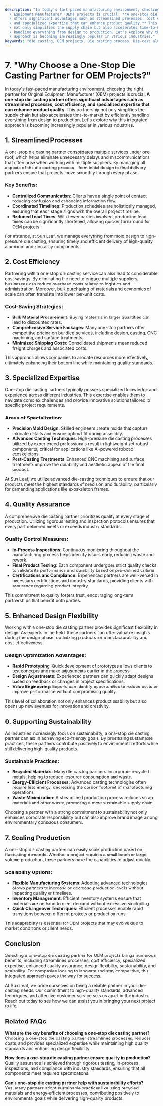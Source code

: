 ```yaml
---
description: "In today's fast-paced manufacturing environment, choosing the right partner for Original\
  \ Equipment Manufacturer (OEM) projects is crucial. **A one-stop die casting partner\
  \ offers significant advantages such as streamlined processes, cost efficiency,\
  \ and specialized expertise that can enhance product quality.** This partnership\
  \ not only simplifies the supply chain but also accelerates time-to-market by efficiently\
  \ handling everything from design to production. Let's explore why this integrated\
  \ approach is becoming increasingly popular in various industries."
keywords: "die casting, OEM projects, Die casting process, Die-cast aluminum"
---
```

# 7. "Why Choose a One-Stop Die Casting Partner for OEM Projects?"

In today's fast-paced manufacturing environment, choosing the right partner for Original Equipment Manufacturer (OEM) projects is crucial. **A one-stop die casting partner offers significant advantages such as streamlined processes, cost efficiency, and specialized expertise that can enhance product quality.** This partnership not only simplifies the supply chain but also accelerates time-to-market by efficiently handling everything from design to production. Let's explore why this integrated approach is becoming increasingly popular in various industries.

## 1. Streamlined Processes

A one-stop die casting partner consolidates multiple services under one roof, which helps eliminate unnecessary delays and miscommunications that often arise when working with multiple suppliers. By managing all aspects of the die casting process—from initial design to final delivery—partners ensure that projects move smoothly through every phase.

### Key Benefits:
- **Centralized Communication**: Clients have a single point of contact, reducing confusion and enhancing information flow.
- **Coordinated Timelines**: Production schedules are holistically managed, ensuring that each stage aligns with the overall project timeline.
- **Reduced Lead Times**: With fewer parties involved, production lead times can be significantly shortened, allowing quicker turnaround for OEM projects.

For instance, at Sun Leaf, we manage everything from mold design to high-pressure die casting, ensuring timely and efficient delivery of high-quality aluminum and zinc alloy components.

## 2. Cost Efficiency

Partnering with a one-stop die casting service can also lead to considerable cost savings. By eliminating the need to engage multiple suppliers, businesses can reduce overhead costs related to logistics and administration. Moreover, bulk purchasing of materials and economies of scale can often translate into lower per-unit costs.

### Cost-Saving Strategies:
- **Bulk Material Procurement**: Buying materials in larger quantities can lead to discounted rates.
- **Comprehensive Service Packages**: Many one-stop partners offer competitive pricing on bundled services, including design, casting, CNC machining, and surface treatments.
- **Minimized Shipping Costs**: Consolidated shipments mean reduced freight charges and associated costs.

This approach allows companies to allocate resources more effectively, ultimately enhancing their bottom line while maintaining quality standards.

## 3. Specialized Expertise

One-stop die casting partners typically possess specialized knowledge and experience across different industries. This expertise enables them to navigate complex challenges and provide innovative solutions tailored to specific project requirements.

### Areas of Specialization:
- **Precision Mold Design**: Skilled engineers create molds that capture intricate details and ensure optimal fit during assembly.
- **Advanced Casting Techniques**: High-pressure die casting processes utilized by experienced professionals result in lightweight yet robust components, critical for applications like AI-powered robotic exoskeletons.
- **Post-Casting Treatments**: Enhanced CNC machining and surface treatments improve the durability and aesthetic appeal of the final product.

At Sun Leaf, we utilize advanced die-casting techniques to ensure that our products meet the highest standards of precision and durability, particularly for demanding applications like exoskeleton frames.

## 4. Quality Assurance

A comprehensive die casting partner prioritizes quality at every stage of production. Utilizing rigorous testing and inspection protocols ensures that every part delivered meets or exceeds industry standards.

### Quality Control Measures:
- **In-Process Inspections**: Continuous monitoring throughout the manufacturing process helps identify issues early, reducing waste and rework.
- **Final Product Testing**: Each component undergoes strict quality checks to validate its performance and durability based on pre-defined criteria.
- **Certifications and Compliance**: Experienced partners are well-versed in necessary certifications and industry standards, providing clients with assurance regarding product integrity.

This commitment to quality fosters trust, encouraging long-term partnerships that benefit both parties.

## 5. Enhanced Design Flexibility

Working with a one-stop die casting partner provides significant flexibility in design. As experts in the field, these partners can offer valuable insights during the design phase, optimizing products for manufacturability and cost-effectiveness.

### Design Optimization Advantages:
- **Rapid Prototyping**: Quick development of prototypes allows clients to test concepts and make adjustments earlier in the process.
- **Design Adjustments**: Experienced partners can quickly adapt designs based on feedback or changes in project specifications.
- **Value Engineering**: Experts can identify opportunities to reduce costs or improve performance without compromising quality.

This level of collaboration not only enhances product usability but also opens up new avenues for innovation and creativity.

## 6. Supporting Sustainability

As industries increasingly focus on sustainability, a one-stop die casting partner can aid in achieving eco-friendly goals. By prioritizing sustainable practices, these partners contribute positively to environmental efforts while still delivering high-quality products.

### Sustainable Practices:
- **Recycled Materials**: Many die casting partners incorporate recycled metals, helping to reduce resource consumption and waste.
- **Energy-Efficient Processes**: Advanced casting technologies often require less energy, decreasing the carbon footprint of manufacturing operations.
- **Waste Minimization**: A streamlined production process reduces scrap materials and other waste, promoting a more sustainable supply chain.

Choosing a partner with a strong commitment to sustainability not only enhances corporate responsibility but can also improve brand image among environmentally conscious consumers.

## 7. Scaling Production

A one-stop die casting partner can easily scale production based on fluctuating demands. Whether a project requires a small batch or large-volume production, these partners have the capabilities to adjust quickly.

### Scalability Options:
- **Flexible Manufacturing Systems**: Adopting advanced technologies allows partners to increase or decrease production levels without impacting quality or timelines.
- **Inventory Management**: Efficient inventory systems ensure that materials are on hand to meet demand without excessive stockpiling.
- **Quick Changeover Techniques**: Efficient processes enable rapid transitions between different projects or production runs.

This adaptability is essential for OEM projects that may evolve due to market conditions or client needs.

## Conclusion

Selecting a one-stop die casting partner for OEM projects brings numerous benefits, including streamlined processes, cost efficiency, specialized expertise, enhanced quality assurance, design flexibility, sustainability, and scalability. For companies looking to innovate and stay competitive, this integrated approach paves the way for success. 

At Sun Leaf, we pride ourselves on being a reliable partner in your die-casting needs. Our commitment to high-quality standards, advanced techniques, and attentive customer service sets us apart in the industry. Reach out today to see how we can assist you in bringing your next project to life.

## Related FAQs

**What are the key benefits of choosing a one-stop die casting partner?**  
Choosing a one-stop die casting partner streamlines processes, reduces costs, and provides specialized expertise while maintaining high quality standards and enhancing design flexibility.

**How does a one-stop die casting partner ensure quality in production?**  
Quality assurance is achieved through rigorous testing, in-process inspections, and compliance with industry standards, ensuring that all components meet required specifications.

**Can a one-stop die casting partner help with sustainability efforts?**  
Yes, many partners adopt sustainable practices like using recycled materials and energy-efficient processes, contributing positively to environmental goals while delivering high-quality products.
